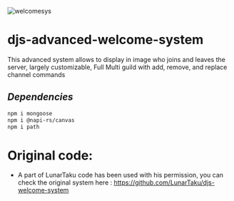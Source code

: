 ![welcomesys](https://user-images.githubusercontent.com/57268822/190014846-c57e2e25-b5e2-4753-a73f-ec09ab139005.png)

# djs-advanced-welcome-system
This advanced system allows to display in image who joins and leaves the server, largely customizable, Full Multi guild with add, remove, and replace channel commands

## _Dependencies_
```sh
npm i mongoose
npm i @napi-rs/canvas
npm i path
```

# Original code:
- A part of LunarTaku code has been used with his permission, you can check the original system here : https://github.com/LunarTaku/djs-welcome-system
